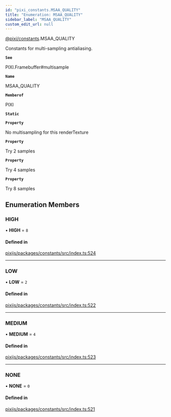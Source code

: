 ```yaml
---
id: "pixi_constants.MSAA_QUALITY"
title: "Enumeration: MSAA_QUALITY"
sidebar_label: "MSAA_QUALITY"
custom_edit_url: null
---
```


[@pixi/constants](../modules/pixi_constants.md).MSAA_QUALITY

Constants for multi-sampling antialiasing.

**`See`**

PIXI.Framebuffer#multisample

**`Name`**

MSAA_QUALITY

**`Memberof`**

PIXI

**`Static`**

**`Property`**

No multisampling for this renderTexture

**`Property`**

Try 2 samples

**`Property`**

Try 4 samples

**`Property`**

Try 8 samples

## Enumeration Members

### HIGH

• **HIGH** = ``8``

#### Defined in

[pixijs/packages/constants/src/index.ts:524](https://github.com/pixijs/pixijs/blob/2194fe5c5/packages/constants/src/index.ts#L524)

___

### LOW

• **LOW** = ``2``

#### Defined in

[pixijs/packages/constants/src/index.ts:522](https://github.com/pixijs/pixijs/blob/2194fe5c5/packages/constants/src/index.ts#L522)

___

### MEDIUM

• **MEDIUM** = ``4``

#### Defined in

[pixijs/packages/constants/src/index.ts:523](https://github.com/pixijs/pixijs/blob/2194fe5c5/packages/constants/src/index.ts#L523)

___

### NONE

• **NONE** = ``0``

#### Defined in

[pixijs/packages/constants/src/index.ts:521](https://github.com/pixijs/pixijs/blob/2194fe5c5/packages/constants/src/index.ts#L521)
